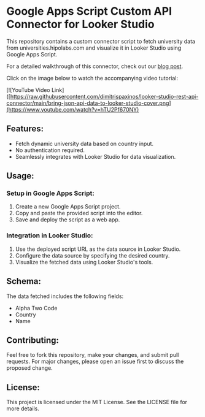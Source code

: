# Google Apps Script Custom API Connector for Looker Studio

This repository contains a custom connector script to fetch university data from universities.hipolabs.com and visualize it in Looker Studio using Google Apps Script.

For a detailed walkthrough of this connector, check out our [blog post](https://apptivasoftware.com/blog/bringing-json-data-from-an-api-into-looker-studio/).

Click on the image below to watch the accompanying video tutorial:

[![YouTube Video Link]([https://raw.githubusercontent.com/dimitrispaxinos/looker-studio-rest-api-connector/main/bring-json-api-data-to-looker-studio-cover.png](https://www.youtube.com/watch?v=hTU2Pf670NY)

## Features:
- Fetch dynamic university data based on country input.
- No authentication required.
- Seamlessly integrates with Looker Studio for data visualization.

## Usage:
### Setup in Google Apps Script:
1. Create a new Google Apps Script project.
2. Copy and paste the provided script into the editor.
3. Save and deploy the script as a web app.

### Integration in Looker Studio:
1. Use the deployed script URL as the data source in Looker Studio.
2. Configure the data source by specifying the desired country.
3. Visualize the fetched data using Looker Studio's tools.

## Schema:
The data fetched includes the following fields:
- Alpha Two Code
- Country
- Name

## Contributing:
Feel free to fork this repository, make your changes, and submit pull requests. For major changes, please open an issue first to discuss the proposed change.

## License:
This project is licensed under the MIT License. See the LICENSE file for more details.
